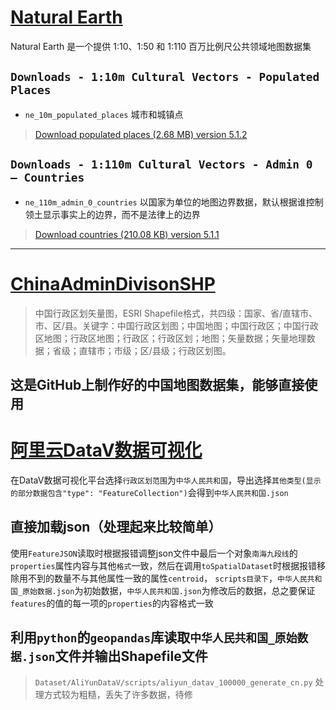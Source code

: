 # [Natural Earth](https://www.naturalearthdata.com/)
Natural Earth 是一个提供 1:10、1:50 和 1:110 百万比例尺公共领域地图数据集

## `Downloads - 1:10m Cultural Vectors - Populated Places`
- `ne_10m_populated_places` 城市和城镇点

> [Download populated places (2.68 MB) version 5.1.2](https://www.naturalearthdata.com/http//www.naturalearthdata.com/download/10m/cultural/ne_10m_populated_places.zip)

## `Downloads - 1:110m Cultural Vectors - Admin 0 – Countries`
- `ne_110m_admin_0_countries` 以国家为单位的地图边界数据，默认根据谁控制领土显示事实上的边界，而不是法律上的边界

> [Download countries (210.08 KB) version 5.1.1](https://www.naturalearthdata.com/http//www.naturalearthdata.com/download/110m/cultural/ne_110m_admin_0_countries.zip)

----------
# [ChinaAdminDivisonSHP](https://github.com/GaryBikini/ChinaAdminDivisonSHP)
> 中国行政区划矢量图，ESRI Shapefile格式，共四级：国家、省/直辖市、市、区/县。关键字：中国行政区划图；中国地图；中国行政区；中国行政区地图；行政区地图；行政区；行政区划；地图；矢量数据；矢量地理数据；省级；直辖市；市级；区/县级；行政区划图。

这是GitHub上制作好的中国地图数据集，能够直接使用
----------
# [阿里云DataV数据可视化](https://datav.aliyun.com/portal/school/atlas/area_selector)
在DataV数据可视化平台选择`行政区划范围`为`中华人民共和国`，导出选择`其他类型(显示的部分数据包含"type": "FeatureCollection")`会得到`中华人民共和国.json`

## 直接加载json（处理起来比较简单）
使用`FeatureJSON`读取时根据报错调整json文件中最后一个对象`南海九段线`的`properties`属性内容与其他`格式`一致，然后在调用`toSpatialDataset`时根据报错移除用不到的数量不与其他属性一致的属性`centroid`，
`scripts目录下`，`中华人民共和国_原始数据.json`为初始数据，`中华人民共和国.json`为修改后的数据，总之要保证`features`的值的每一项的`properties`的内容格式一致

## 利用`python`的`geopandas`库读取`中华人民共和国_原始数据.json`文件并输出Shapefile文件
> `Dataset/AliYunDataV/scripts/aliyun_datav_100000_generate_cn.py`
处理方式较为粗糙，丢失了许多数据，待修
